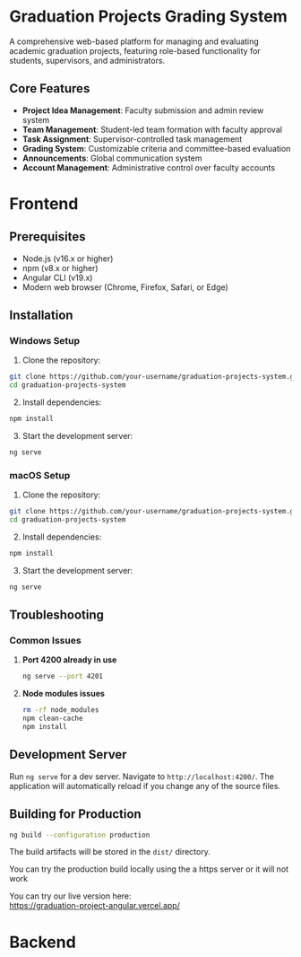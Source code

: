 # Graduation Projects Grading System

A comprehensive web-based platform for managing and evaluating academic graduation projects, featuring role-based functionality for students, supervisors, and administrators.

## Core Features

- **Project Idea Management**: Faculty submission and admin review system
- **Team Management**: Student-led team formation with faculty approval
- **Task Assignment**: Supervisor-controlled task management
- **Grading System**: Customizable criteria and committee-based evaluation
- **Announcements**: Global communication system
- **Account Management**: Administrative control over faculty accounts

# Frontend

## Prerequisites

- Node.js (v16.x or higher)
- npm (v8.x or higher)
- Angular CLI (v19.x)
- Modern web browser (Chrome, Firefox, Safari, or Edge)

## Installation

### Windows Setup

1. Clone the repository:

```bash
git clone https://github.com/your-username/graduation-projects-system.git
cd graduation-projects-system
```

2. Install dependencies:

```bash
npm install
```

3. Start the development server:

```bash
ng serve
```

### macOS Setup

1. Clone the repository:

```bash
git clone https://github.com/your-username/graduation-projects-system.git
cd graduation-projects-system
```

2. Install dependencies:

```bash
npm install
```

3. Start the development server:

```bash
ng serve
```

## Troubleshooting

### Common Issues

1. **Port 4200 already in use**

   ```bash
   ng serve --port 4201
   ```

2. **Node modules issues**

   ```bash
   rm -rf node_modules
   npm clean-cache
   npm install
   ```

## Development Server

Run `ng serve` for a dev server. Navigate to `http://localhost:4200/`. The application will automatically reload if you change any of the source files.

## Building for Production

```bash
ng build --configuration production
```

The build artifacts will be stored in the `dist/` directory.

You can try the production build locally using the a https server or it will not work

You can try our live version here:  
<https://graduation-project-angular.vercel.app/>

# Backend